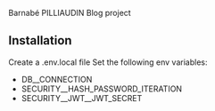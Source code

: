 Barnabé PILLIAUDIN Blog project

## Installation

Create a .env.local file
Set the following env variables:

- DB\_\_CONNECTION
- SECURITY\_\_HASH_PASSWORD_ITERATION
- SECURITY\_\_JWT\_\_JWT_SECRET
